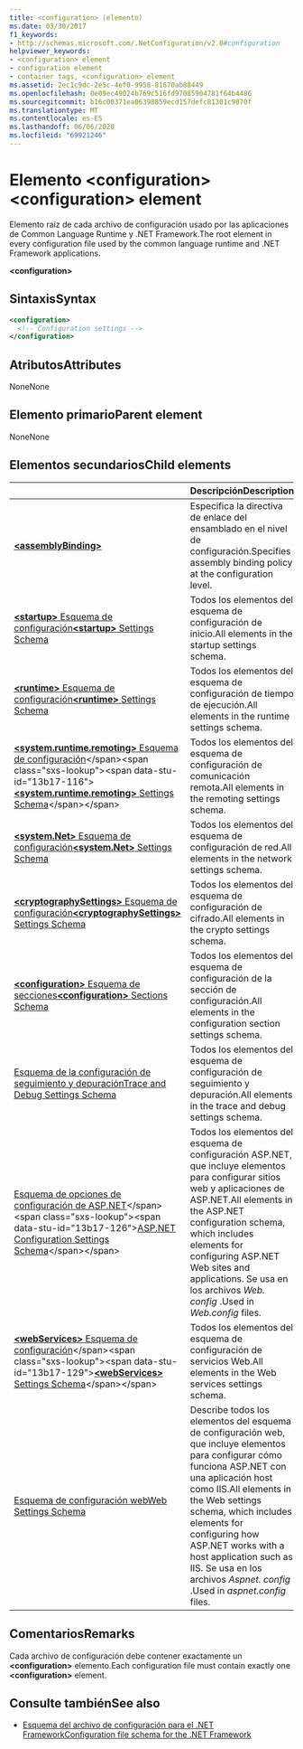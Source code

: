 ```yaml
---
title: <configuration> (elemento)
ms.date: 03/30/2017
f1_keywords:
- http://schemas.microsoft.com/.NetConfiguration/v2.0#configuration
helpviewer_keywords:
- <configuration> element
- configuration element
- container tags, <configuration> element
ms.assetid: 2ec1c9dc-2e5c-4ef0-9958-81670ab88449
ms.openlocfilehash: 0e09ec49024b769c516fd97085904781f64b4486
ms.sourcegitcommit: b16c00371ea06398859ecd157defc81301c9070f
ms.translationtype: MT
ms.contentlocale: es-ES
ms.lasthandoff: 06/06/2020
ms.locfileid: "69921246"
---
```

# <a name="configuration-element"></a><span data-ttu-id="13b17-102">Elemento \<configuration></span><span class="sxs-lookup"><span data-stu-id="13b17-102">\<configuration> element</span></span>

<span data-ttu-id="13b17-103">Elemento raíz de cada archivo de configuración usado por las aplicaciones de Common Language Runtime y .NET Framework.</span><span class="sxs-lookup"><span data-stu-id="13b17-103">The root element in every configuration file used by the common language runtime and .NET Framework applications.</span></span>

**\<configuration>**

## <a name="syntax"></a><span data-ttu-id="13b17-104">Sintaxis</span><span class="sxs-lookup"><span data-stu-id="13b17-104">Syntax</span></span>

```xml
<configuration>
  <!-- Configuration settings -->
</configuration>
```

## <a name="attributes"></a><span data-ttu-id="13b17-105">Atributos</span><span class="sxs-lookup"><span data-stu-id="13b17-105">Attributes</span></span>

<span data-ttu-id="13b17-106">None</span><span class="sxs-lookup"><span data-stu-id="13b17-106">None</span></span>

## <a name="parent-element"></a><span data-ttu-id="13b17-107">Elemento primario</span><span class="sxs-lookup"><span data-stu-id="13b17-107">Parent element</span></span>

<span data-ttu-id="13b17-108">None</span><span class="sxs-lookup"><span data-stu-id="13b17-108">None</span></span>

## <a name="child-elements"></a><span data-ttu-id="13b17-109">Elementos secundarios</span><span class="sxs-lookup"><span data-stu-id="13b17-109">Child elements</span></span>

|     | <span data-ttu-id="13b17-110">Descripción</span><span class="sxs-lookup"><span data-stu-id="13b17-110">Description</span></span> |
| --- | ----------- |
| [**\<assemblyBinding>**](assemblybinding-element-for-configuration.md) | <span data-ttu-id="13b17-111">Especifica la directiva de enlace del ensamblado en el nivel de configuración.</span><span class="sxs-lookup"><span data-stu-id="13b17-111">Specifies assembly binding policy at the configuration level.</span></span>|
| [<span data-ttu-id="13b17-112">**\<startup>** Esquema de configuración</span><span class="sxs-lookup"><span data-stu-id="13b17-112">**\<startup>** Settings Schema</span></span>](./startup/index.md) | <span data-ttu-id="13b17-113">Todos los elementos del esquema de configuración de inicio.</span><span class="sxs-lookup"><span data-stu-id="13b17-113">All elements in the startup settings schema.</span></span> |
| [<span data-ttu-id="13b17-114">**\<runtime>** Esquema de configuración</span><span class="sxs-lookup"><span data-stu-id="13b17-114">**\<runtime>** Settings Schema</span></span>](./runtime/index.md) | <span data-ttu-id="13b17-115">Todos los elementos del esquema de configuración de tiempo de ejecución.</span><span class="sxs-lookup"><span data-stu-id="13b17-115">All elements in the runtime settings schema.</span></span> |
| <span data-ttu-id="13b17-116">[**\<system.runtime.remoting>** Esquema de configuración](https://docs.microsoft.com/previous-versions/dotnet/netframework-4.0/z415cf9a(v=vs.100))</span><span class="sxs-lookup"><span data-stu-id="13b17-116">[**\<system.runtime.remoting>** Settings Schema](https://docs.microsoft.com/previous-versions/dotnet/netframework-4.0/z415cf9a(v=vs.100))</span></span> | <span data-ttu-id="13b17-117">Todos los elementos del esquema de configuración de comunicación remota.</span><span class="sxs-lookup"><span data-stu-id="13b17-117">All elements in the remoting settings schema.</span></span> |
| [<span data-ttu-id="13b17-118">**\<system.Net>** Esquema de configuración</span><span class="sxs-lookup"><span data-stu-id="13b17-118">**\<system.Net>** Settings Schema</span></span>](./network/index.md) | <span data-ttu-id="13b17-119">Todos los elementos del esquema de configuración de red.</span><span class="sxs-lookup"><span data-stu-id="13b17-119">All elements in the network settings schema.</span></span> |
| [<span data-ttu-id="13b17-120">**\<cryptographySettings>** Esquema de configuración</span><span class="sxs-lookup"><span data-stu-id="13b17-120">**\<cryptographySettings>** Settings Schema</span></span>](./cryptography/index.md) | <span data-ttu-id="13b17-121">Todos los elementos del esquema de configuración de cifrado.</span><span class="sxs-lookup"><span data-stu-id="13b17-121">All elements in the crypto settings schema.</span></span> |
| [<span data-ttu-id="13b17-122">**\<configuration>** Esquema de secciones</span><span class="sxs-lookup"><span data-stu-id="13b17-122">**\<configuration>** Sections Schema</span></span>](configuration-sections-schema.md) | <span data-ttu-id="13b17-123">Todos los elementos del esquema de configuración de la sección de configuración.</span><span class="sxs-lookup"><span data-stu-id="13b17-123">All elements in the configuration section settings schema.</span></span> |
| [<span data-ttu-id="13b17-124">Esquema de la configuración de seguimiento y depuración</span><span class="sxs-lookup"><span data-stu-id="13b17-124">Trace and Debug Settings Schema</span></span>](./trace-debug/index.md) | <span data-ttu-id="13b17-125">Todos los elementos del esquema de configuración de seguimiento y depuración.</span><span class="sxs-lookup"><span data-stu-id="13b17-125">All elements in the trace and debug settings schema.</span></span> |
| <span data-ttu-id="13b17-126">[Esquema de opciones de configuración de ASP.NET](https://docs.microsoft.com/previous-versions/dotnet/netframework-4.0/b5ysx397(v=vs.100))</span><span class="sxs-lookup"><span data-stu-id="13b17-126">[ASP.NET Configuration Settings Schema](https://docs.microsoft.com/previous-versions/dotnet/netframework-4.0/b5ysx397(v=vs.100))</span></span> | <span data-ttu-id="13b17-127">Todos los elementos del esquema de configuración ASP.NET, que incluye elementos para configurar sitios web y aplicaciones de ASP.NET.</span><span class="sxs-lookup"><span data-stu-id="13b17-127">All elements in the ASP.NET configuration schema, which includes elements for configuring ASP.NET Web sites and applications.</span></span> <span data-ttu-id="13b17-128">Se usa en los archivos *Web. config* .</span><span class="sxs-lookup"><span data-stu-id="13b17-128">Used in *Web.config* files.</span></span> |
| <span data-ttu-id="13b17-129">[**\<webServices>** Esquema de configuración](https://docs.microsoft.com/previous-versions/dotnet/netframework-4.0/cctwteet(v=vs.100))</span><span class="sxs-lookup"><span data-stu-id="13b17-129">[**\<webServices>** Settings Schema](https://docs.microsoft.com/previous-versions/dotnet/netframework-4.0/cctwteet(v=vs.100))</span></span> | <span data-ttu-id="13b17-130">Todos los elementos del esquema de configuración de servicios Web.</span><span class="sxs-lookup"><span data-stu-id="13b17-130">All elements in the Web services settings schema.</span></span> |
| [<span data-ttu-id="13b17-131">Esquema de configuración web</span><span class="sxs-lookup"><span data-stu-id="13b17-131">Web Settings Schema</span></span>](./web/index.md) | <span data-ttu-id="13b17-132">Describe todos los elementos del esquema de configuración web, que incluye elementos para configurar cómo funciona ASP.NET con una aplicación host como IIS.</span><span class="sxs-lookup"><span data-stu-id="13b17-132">All elements in the Web settings schema, which includes elements for configuring how ASP.NET works with a host application such as IIS.</span></span> <span data-ttu-id="13b17-133">Se usa en los archivos *Aspnet. config* .</span><span class="sxs-lookup"><span data-stu-id="13b17-133">Used in *aspnet.config* files.</span></span> |

## <a name="remarks"></a><span data-ttu-id="13b17-134">Comentarios</span><span class="sxs-lookup"><span data-stu-id="13b17-134">Remarks</span></span>

<span data-ttu-id="13b17-135">Cada archivo de configuración debe contener exactamente un **\<configuration>** elemento.</span><span class="sxs-lookup"><span data-stu-id="13b17-135">Each configuration file must contain exactly one **\<configuration>** element.</span></span>

## <a name="see-also"></a><span data-ttu-id="13b17-136">Consulte también</span><span class="sxs-lookup"><span data-stu-id="13b17-136">See also</span></span>

- [<span data-ttu-id="13b17-137">Esquema del archivo de configuración para el .NET Framework</span><span class="sxs-lookup"><span data-stu-id="13b17-137">Configuration file schema for the .NET Framework</span></span>](index.md)
